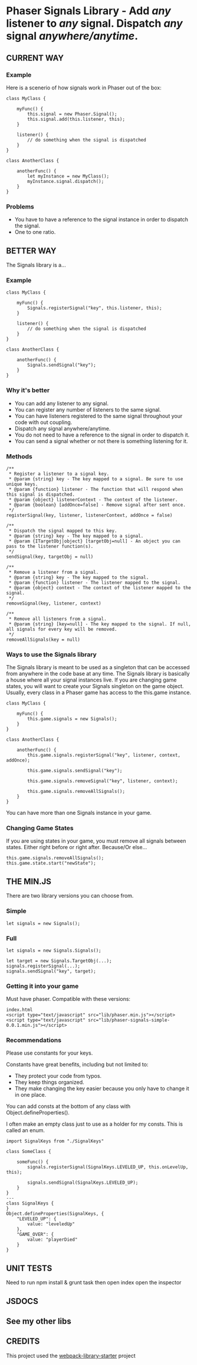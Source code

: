 # Phaser Signals Library - Add **_any_** listener to **_any_** signal. Dispatch **_any_** signal **_anywhere/anytime_**.

## CURRENT WAY
### Example
Here is a scenerio of how signals work in Phaser out of the box: 

    class MyClass {
    
        myFunc() {
            this.signal = new Phaser.Signal();
            this.signal.add(this.listener, this);
        }
        
        listener() {
            // do something when the signal is dispatched
        }
    }
    
    class AnotherClass {
    
        anotherFunc() {
            let myInstance = new MyClass();
            myInstance.signal.dispatch();
        }   
    }

### Problems
- You have to have a reference to the signal instance in order to dispatch the signal.
- One to one ratio. 

## BETTER WAY
The Signals library is a...

### Example

    class MyClass {
    
        myFunc() {
            Signals.registerSignal("key", this.listener, this);
        }
        
        listener() {
            // do something when the signal is dispatched
        }
    }
    
    class AnotherClass {
    
        anotherFunc() {
            Signals.sendSignal("key");
        }   
    }

### Why it's better
- You can add any listener to any signal. 
- You can register any number of listeners to the same signal.
- You can have listeners registered to the same signal throughout your code with out coupling.
- Dispatch any signal anywhere/anytime.
- You do not need to have a reference to the signal in order to dispatch it. 
- You can send a signal whether or not there is something listening for it.

### Methods
    /**
     * Register a listener to a signal key.
     * @param {string} key - The key mapped to a signal. Be sure to use unique keys. 
     * @param {function} listener - The function that will respond when this signal is dispatched.
     * @param {object} listenerContext - The context of the listener.
     * @param {boolean} [addOnce=false] - Remove signal after sent once.
     */
    registerSignal(key, listener, listenerContext, addOnce = false)
    
    /**
     * Dispatch the signal mapped to this key.
     * @param {string} key - The key mapped to a signal.
     * @param {ITargetObj|object} [targetObj=null] - An object you can pass to the listener function(s).
     */
    sendSignal(key, targetObj = null)
    
    /**
     * Remove a listener from a signal.
     * @param {string} key - The key mapped to the signal.
     * @param {function} listener - The listener mapped to the signal.
     * @param {object} context - The context of the listener mapped to the signal.
     */
    removeSignal(key, listener, context)
    
    /**
     * Remove all listeners from a signal.
     * @param {string} [key=null] - The key mapped to the signal. If null, all signals for every key will be removed.
     */
    removeAllSignals(key = null)

### Ways to use the Signals library
The Signals library is meant to be used as a singleton that can be accessed from anywhere in the code base at any time.
The Signals library is basically a house where all your signal instances live.
If you are changing game states, you will want to create your Signals singleton on the game object. 
Usually, every class in a Phaser game has access to the this.game instance.

    class MyClass {

        myFunc() {
            this.game.signals = new Signals();
        }
    }
    
    class AnotherClass {
    
        anotherFunc() {
            this.game.signals.registerSignal("key", listener, context, addOnce);

            this.game.signals.sendSignal("key");

            this.game.signals.removeSignal("key", listener, context);

            this.game.signals.removeAllSignals();
        }   
    }

You can have more than one Signals instance in your game.

### Changing Game States
If you are using states in your game, you must remove all signals between states. 
Either right before or right after.
Because/Or else...
    
    this.game.signals.removeAllSignals();
    this.game.state.start("newState");

## THE MIN.JS
There are two library versions you can choose from.

### Simple

    let signals = new Signals();
    
### Full

    let signals = new Signals.Signals();
    
    let target = new Signals.TargetObj(...);
    signals.registerSignal(...);
    signals.sendSignal("key", target);

### Getting it into your game
Must have phaser. Compatible with these versions:

    index.html
    <script type="text/javascript" src="lib/phaser.min.js"></script>
    <script type="text/javascript" src="lib/phaser-signals-simple-0.0.1.min.js"></script>

### Recommendations
Please use constants for your keys.

Constants have great benefits, including but not limited to:
- They protect your code from typos. 
- They keep things organized. 
- They make changing the key easier because you only have to change it in one place.

You can add consts at the bottom of any class with Object.defineProperties(). 

I often make an empty class just to use as a holder for my consts. This is called an enum.
   
    import SignalKeys from "./SignalKeys"
    
    class SomeClass {
        
        someFunc() {
            signals.registerSignal(SignalKeys.LEVELED_UP, this.onLevelUp, this);
            
            signals.sendSignal(SignalKeys.LEVELED_UP);
        }
    }
    ---
    class SignalKeys {
    }
    Object.defineProperties(SignalKeys, {
        "LEVELED_UP": {
            value: "leveledUp"
        },
        "GAME_OVER": {
            value: "playerDied"
        }
    }
    
## UNIT TESTS
Need to run npm install & grunt task then open index open the inspector


## JSDOCS

## See my other libs

## CREDITS
This project used the [webpack-library-starter](https://github.com/krasimir/webpack-library-starter) project
